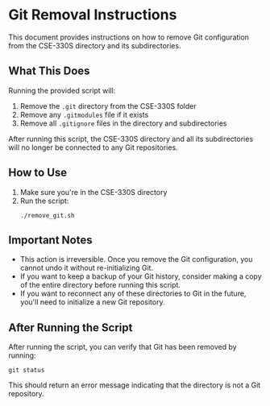 # Git Removal Instructions

This document provides instructions on how to remove Git configuration from the CSE-330S directory and its subdirectories.

## What This Does

Running the provided script will:

1. Remove the `.git` directory from the CSE-330S folder
2. Remove any `.gitmodules` file if it exists
3. Remove all `.gitignore` files in the directory and subdirectories

After running this script, the CSE-330S directory and all its subdirectories will no longer be connected to any Git repositories.

## How to Use

1. Make sure you're in the CSE-330S directory
2. Run the script:
   ```
   ./remove_git.sh
   ```

## Important Notes

- This action is irreversible. Once you remove the Git configuration, you cannot undo it without re-initializing Git.
- If you want to keep a backup of your Git history, consider making a copy of the entire directory before running this script.
- If you want to reconnect any of these directories to Git in the future, you'll need to initialize a new Git repository.

## After Running the Script

After running the script, you can verify that Git has been removed by running:

```
git status
```

This should return an error message indicating that the directory is not a Git repository.
